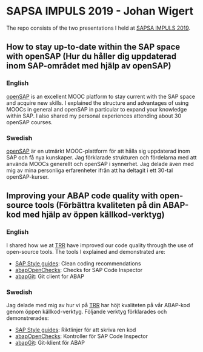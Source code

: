 # SAPSA IMPULS 2019 - Johan Wigert
The repo consists of the two presentations I held at [SAPSA IMPULS 2019](https://www.sapsa.se/event/impuls-2019/).

## How to stay up-to-date within the SAP space with openSAP (Hur du håller dig uppdaterad inom SAP-området med hjälp av openSAP)

### English

[openSAP](https://open.sap.com) is an excellent MOOC platform to stay current with the SAP space and acquire new skills.
I explained the structure and advantages of using MOOCs in general and openSAP in particular to expand your knowledge within SAP.
I also shared my personal experiences attending about 30 openSAP courses.

### Swedish

[openSAP](https://open.sap.com) är en utmärkt MOOC-plattform för att hålla sig uppdaterad inom SAP och få nya kunskaper. 
Jag förklarade strukturen och fördelarna med att använda MOOCs generellt och openSAP i synnerhet. Jag delade även med mig av
mina personliga erfarenheter ifrån att ha deltagit i ett 30-tal openSAP-kurser.

## Improving your ABAP code quality with open-source tools (Förbättra kvaliteten på din ABAP-kod med hjälp av öppen källkod-verktyg)

### English

I shared how we at [TRR](https://www.trr.se/) have improved our code quality through the use of open-source tools. 
The tools I explained and demonstrated are:
* [SAP Style guides](https://github.com/SAP/styleguides): Clean coding recommendations
* [abapOpenChecks](https://github.com/larshp/abapOpenChecks): Checks for SAP Code Inspector
* [abapGit](https://github.com/larshp/abapGit): Git client for ABAP

### Swedish

Jag delade med mig av hur vi på [TRR](https://www.trr.se/) har höjt kvaliteten på vår ABAP-kod genom öppen källkod-verktyg. 
Följande verktyg förklarades och demonstrerades:
* [SAP Style guides](https://github.com/SAP/styleguides): Riktlinjer för att skriva ren kod
* [abapOpenChecks](https://github.com/larshp/abapOpenChecks): Kontroller för SAP Code Inspector
* [abapGit](https://github.com/larshp/abapGit): Git-klient för ABAP
